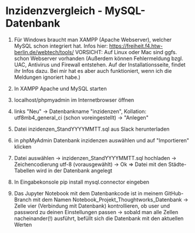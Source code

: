# Inzidenzvergleich - MySQL-Datenbank

1. Für Windows braucht man XAMPP (Apache Webserver), welcher MySQL schon integriert hat. 
Infos hier: https://freiheit.f4.htw-berlin.de/webtech/tools/ 
VORSICHT: Auf Linux oder Mac sind ggfs. schon Webserver vorhanden
(Außerdem können Fehlermeldung bzgl. UAC, Antivirus und Firewall
entstehen. Auf der Installationsseite, findet ihr Infos dazu. Bei mir
hat es aber auch funktioniert, wenn ich die Meldungen ignoriert habe.)

2. In XAMPP Apache und MySQL starten

3. localhost/phpmyadmin im Internetbrowser öffnen

4. links "Neu" -> Datenbankname "inzidenzen", Kollation: utf8mb4_general_ci (schon voreingestellt) -> "Anlegen"

5. Datei inzidenzen_StandYYYYMMTT.sql aus Slack herunterladen

6. in phpMyAdmin Datenbank inzidenzen auswählen und auf "Importieren" klicken

7. Datei auswählen -> inzidenzen_StandYYYYMMTT.sql hochladen -> Zeichencodierung utf-8 (vorausgewählt) -> Ok
=> Datei mit den Städte-Tabellen wird in der Datenbank angelegt

8. In Eingabekonsole pip install mysql.connector eingeben

9. Das Jupyter Notebook mit dem Datenbankcode ist in meinem GitHub-Branch mit dem Namen Notebook_Projekt_Thoughtworks_Datenbank
-> Zelle vier (Verbindung mit Datenbank) kontrollieren, ob user und password zu deinen Einstellungen passen
-> sobald man alle Zellen nacheinander(!) ausführt, befüllt sich die Datenbank mit den aktuellen Werten
